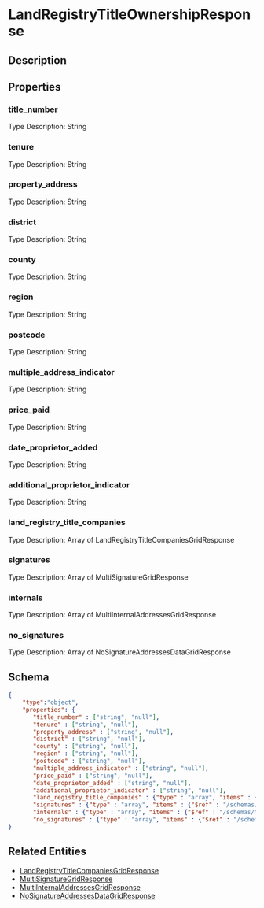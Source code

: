 # LandRegistryTitleOwnershipResponse
## Description

## Properties
### title_number


Type Description: String
### tenure


Type Description: String
### property_address


Type Description: String
### district


Type Description: String
### county


Type Description: String
### region


Type Description: String
### postcode


Type Description: String
### multiple_address_indicator


Type Description: String
### price_paid


Type Description: String
### date_proprietor_added


Type Description: String
### additional_proprietor_indicator


Type Description: String
### land_registry_title_companies


Type Description: Array of LandRegistryTitleCompaniesGridResponse
### signatures


Type Description: Array of MultiSignatureGridResponse
### internals


Type Description: Array of MultiInternalAddressesGridResponse
### no_signatures


Type Description: Array of NoSignatureAddressesDataGridResponse

## Schema
```json
{
    "type":"object",
    "properties": {
       "title_number" : ["string", "null"],
       "tenure" : ["string", "null"],
       "property_address" : ["string", "null"],
       "district" : ["string", "null"],
       "county" : ["string", "null"],
       "region" : ["string", "null"],
       "postcode" : ["string", "null"],
       "multiple_address_indicator" : ["string", "null"],
       "price_paid" : ["string", "null"],
       "date_proprietor_added" : ["string", "null"],
       "additional_proprietor_indicator" : ["string", "null"],
       "land_registry_title_companies" : {"type" : "array", "items" : {"$ref" : "/schemas/LandRegistryTitleCompaniesGrid"},
       "signatures" : {"type" : "array", "items" : {"$ref" : "/schemas/MultiSignatureGrid"},
       "internals" : {"type" : "array", "items" : {"$ref" : "/schemas/MultiInternalAddressesGrid"},
       "no_signatures" : {"type" : "array", "items" : {"$ref" : "/schemas/NoSignatureAddressesDataGrid"}
}
```

## Related Entities
- [LandRegistryTitleCompaniesGridResponse](LandRegistryTitleCompaniesGridResponse.md)
- [MultiSignatureGridResponse](MultiSignatureGridResponse.md)
- [MultiInternalAddressesGridResponse](MultiInternalAddressesGridResponse.md)
- [NoSignatureAddressesDataGridResponse](NoSignatureAddressesDataGridResponse.md)

